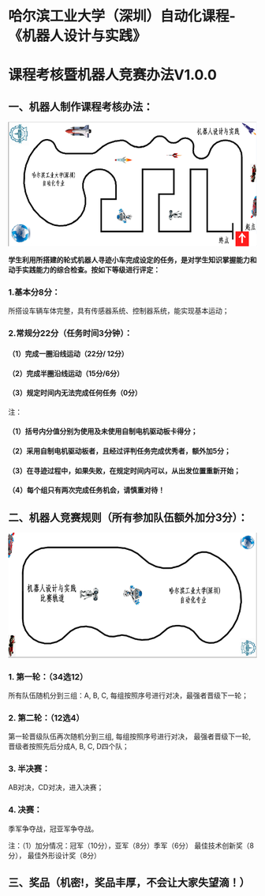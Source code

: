 # 哈尔滨工业大学（深圳）自动化课程-《机器人设计与实践》
# 课程考核暨机器人竞赛办法V1.0.0

## 一、机器人制作课程考核办法：
![考核赛道](https://github.com/HITSZ-NRSL/HITSZ-AutoCourses/raw/master/机器人设计与实践/课程考核暨比赛/examlane.png)

**学生利用所搭建的轮式机器人寻迹小车完成设定的任务，是对学生知识掌握能力和动手实践能力的综合检查。按如下等级进行评定：**
### 1.基本分8分：
所搭设车辆车体完整，具有传感器系统、控制器系统，能实现基本运动；
### 2.常规分22分（任务时间3分钟）：
#### （1）完成一圈沿线运动（22分/ 12分）
#### （2）完成半圈沿线运动（15分/6分）
#### （3）规定时间内无法完成任何任务（0分）
注：
#### （1）括号内分值分别为使用及未使用自制电机驱动板卡得分；
#### （2）采用自制电机驱动板者，且经过评判任务完成优秀者，额外加5分；
#### （3）在寻迹过程中，如果失败，在规定时间内可以，从出发位置重新开始；
#### （4）每个组只有两次完成任务机会，请慎重对待！

## 二、机器人竞赛规则（所有参加队伍额外加分3分）：
![竞速赛道](https://github.com/HITSZ-NRSL/HITSZ-AutoCourses/raw/master/机器人设计与实践/课程考核暨比赛/racelane.png)
### 1. 第一轮：（34选12）
所有队伍随机分到三组：A, B, C, 每组按照序号进行对决，最强者晋级下一轮；
### 2. 第二轮：（12选4）
第一轮晋级队伍再次随机分到三组,  每组按照序号进行对决， 最强者晋级下一轮, 晋级者按照先后分成A, B, C, D四个队；
### 3. 半决赛：
AB对决，CD对决，进入决赛；
### 4. 决赛：
季军争夺战，冠亚军争夺战。

注：（1）加分情况：冠军（10分），亚军（8分）季军（6分）
最佳技术创新奖（8分）， 最佳外形设计奖（8分）

## 三、奖品（机密!，奖品丰厚，不会让大家失望滴！）


